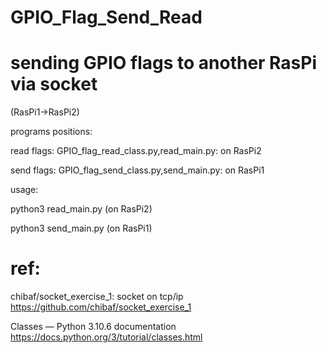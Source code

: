 # GPIO_Flag_Send_Read
# sending GPIO flags to another RasPi via socket

(RasPi1->RasPi2)

programs positions:

read flags: GPIO_flag_read_class.py,read_main.py: on RasPi2

send flags: GPIO_flag_send_class.py,send_main.py: on RasPi1

usage:

python3 read_main.py (on RasPi2)

python3 send_main.py (on RasPi1)

# ref: 

chibaf/socket_exercise_1: socket on tcp/ip https://github.com/chibaf/socket_exercise_1

Classes — Python 3.10.6 documentation https://docs.python.org/3/tutorial/classes.html

